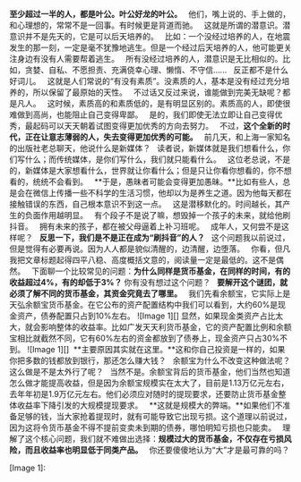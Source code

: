 **至少超过一半的人，都是叶公。叶公好龙的叶公。**
 
他们，嘴上说的、手上做的，和心理想的，常常不是一回事。有时候更是背道而驰。
 
这就是所谓的潜意识。潜意识并不是先天的，它是可以后天培养的。
 
比如：一个没经过培养的人，在地震发生的那一刻，一定是毫不犹豫地逃生。但是一个经过后天培养的人，他可能更关注身边有没有人需要帮着逃生。
 
所有没经过培养的人，潜意识是无比相似的。比如，贪婪、自私、不愿担责、充满侥幸心理、懒惰、不守信......
 
反正都不是什么好词儿。
 
这就是人们常说的“有没有素质”。没素质的人，基本是没有经过充分培养的，所以保留了最原始的天性。
 
不过话又反过来说，谁能做到完美无缺呢？都是凡人。
 
这时候，素质高的和素质低的，是有明显区别的。素质高的人，即使很难做到高尚，也能阻止自己变得卑鄙。
 
是的，我们即使无法立即让自己变得优秀，最起码可以天天朝着试图变得更加优秀的方向去努力。
 
不过，**这个全新的时代，正在让意志薄弱的人，失去变得更加优秀的可能。**
 
前几天，和上海一家知名的出版社老总聊天，他说什么是新媒体？
 
读者说，新媒体就是我们想看什么，你们写什么；而传统媒体，是你们写什么，我们就只能看什么。
 
这位老总说，不是的，新媒体是大家想看什么，世界就让你看什么；但是只让你看你想看的，你不想看的，统统不会看到。
 
**于是，愚昧者可能会变得更加愚昧。**比如有些人，总是会在微信上传播一些不科学的生活习惯，他却以为是养生之道。因为他每天都在接触错误的东西，自己根本意识不到这一点。
 
这是潜移默化的。时间越长，其产生的负面作用越明显。
 
有个段子不是说了嘛，想毁掉一个孩子的未来，就给他刷抖音。
 
拥有未来的孩子，都在被父母逼着上补习班呢。
 
成年人，又何尝不是这样呢？
 
**反思一下，我们是不是正在成为“刷抖音”的人？**
 
这个问题我以前说过，但是觉得有必要再说。因为人人都是貌似清醒的，边清醒，边堕落。
 
你看，但凡我把文章标题起得四平八稳、高度概括文意的，阅读量一定是最低的。这不是偶然。
 
下面聊一个比较常见的问题：**为什么同样是货币基金，在同样的时间，有的收益超过4%，有的却低于3%？**
你有没有想过这个问题？
 
**要解开这个谜团，就必须了解不同的货币基金，其资金究竟去了哪里。**
 
我们先看余额宝，它实际上是天弘余额宝货币基金。在它公布的资产配置结构中我们可以看到，大约60%是现金资产，债券配置只占到10%左右。
![Image 1][]
显然，如果现金类资产占比太大，就会影响整体的收益率。比如广发天天利货币基金，它的资产配置比例和余额宝相比就截然不同，它有60%左右的资金都放到了债券上，现金资产只占30%不到。
![Image 1][] 
**主要原因其实就在这里。**这和你自己投资是一样的，如果你把多数的钱都放到银行，那还怎么赚大钱？
 
余额宝为什么不改变这种做法呢？这么做是不是太外行了呢？
 
当然不是。余额宝背后的货币基金，他们当然也知道怎么做才能提高收益，但是因为余额宝规模实在太大了，目前是1.13万亿元左右，去年年初是1.9万亿元左右。他们必须应对随时的提现要求，还要防止货币基金整体收益率下降引发的大规模提现要求。
 
**这就是规模大的弊端。**如果他们不准备足够的钱，当大家抢着提现时，就有可能导致它出现亏损。这个道理以前说过，因为这将令货币基金不得不提前变卖未到期的债券，哪怕明知亏损也只能卖。
 
理解了这个核心问题，我们就不难做出选择：**规模过大的货币基金，不仅存在亏损风险，而且收益率也明显低于同类产品。**
 
你还要傻傻地认为“大”才是最可靠的吗？

[Image 1]: 